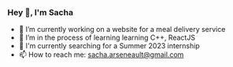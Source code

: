 ### Hey 🦕, I'm Sacha

<!--
**xsachax/xsachax** is a ✨ _special_ ✨ repository because its `README.md` (this file) appears on your GitHub profile.
Here are some ideas to get you started:
-->

- 🔭 I’m currently working on a website for a meal delivery service
- 🌱 I’m in the process of learning learning C++, ReactJS
- 🤔 I'm currently searching for a Summer 2023 internship
- 📫 How to reach me: sacha.arseneault@gmail.com
